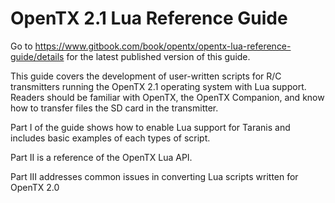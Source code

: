 # OpenTX 2.1 Lua Reference Guide

Go to https://www.gitbook.com/book/opentx/opentx-lua-reference-guide/details for the latest published version of this guide.

This guide covers the development of user-written scripts for R/C transmitters running the OpenTX 2.1 operating system with Lua support. Readers should be familiar with OpenTX, the OpenTX Companion, and know how to transfer files the SD card in the transmitter.

Part I of the guide shows how to enable Lua support for Taranis and includes basic examples of each types of script.

Part II is a reference of the OpenTX Lua API.

Part III addresses common issues in converting Lua scripts written for OpenTX 2.0



